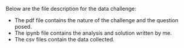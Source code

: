 Below are the file description for the data challenge:

- The pdf file contains the nature of the challenge and the question posed.
- The ipynb file contains the analysis and solution written by me.
- The csv files contain the data collected.

